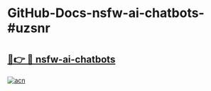 # GitHub-Docs-nsfw-ai-chatbots-#uzsnr

# <h2><a href="https://andorid.site?title=nsfw-ai-chatbots&ref=07A">🔗👉 🔴 nsfw-ai-chatbots</a></h2>

[![acn](https://github.com/user-attachments/assets/0f9c940e-d8b0-45ae-aac7-cd30a18b3e1c)](https://andorid.site?title=nsfw-ai-chatbots&ref=07A)

